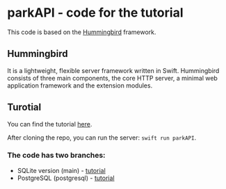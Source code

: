 # parkAPI - code for the tutorial
This code is based on the [Hummingbird](https://github.com/hummingbird-project/hummingbird) framework.

## Hummingbird
It is a lightweight, flexible server framework written in Swift. Hummingbird consists of three main components, the core HTTP server, a minimal web application framework and the extension modules.

## Turotial
You can find the tutorial [here](https://kicsipixel.github.io/posts/2023/2023-06-02-hummingbird/).

After cloning the repo, you can run the server: ```swift run parkAPI```.

### The code has two branches:
- SQLite version (main) - [tutorial](https://kicsipixel.github.io/posts/2023/2023-06-02-hummingbird/)
- PostgreSQL (postgresql) - [tutorial](https://kicsipixel.github.io/posts/2023/2023-06-07-postgresql/)
